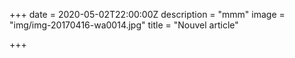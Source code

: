 +++
date = 2020-05-02T22:00:00Z
description = "mmm"
image = "img/img-20170416-wa0014.jpg"
title = "Nouvel article"

+++
